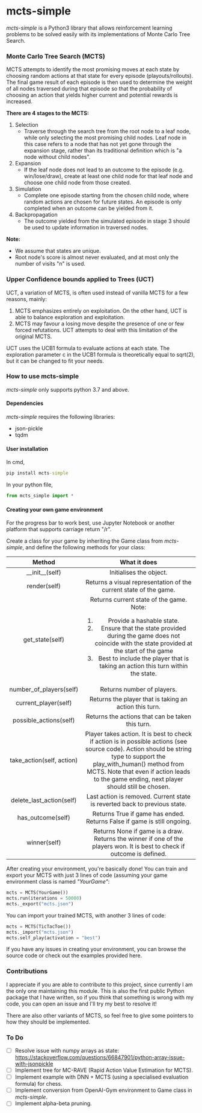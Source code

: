 # mcts-simple

*mcts-simple* is a Python3 library that allows reinforcement learning problems to be solved easily with its implementations of Monte Carlo Tree Search.

### Monte Carlo Tree Search (MCTS)

MCTS attempts to identify the most promising moves at each state by choosing random actions at that state for every episode (playouts/rollouts). The final game result of each episode is then used to determine the weight of all nodes traversed during that episode so that the probability of choosing an action that yields higher current and potential rewards is increased.

**There are 4 stages to the MCTS:**

1. Selection
    - Traverse through the search tree from the root node to a leaf node, while only selecting the most promising child nodes. Leaf node in this case refers to a node that has not yet gone through the expansion stage, rather than its traditional definition which is "a node without child nodes".
2. Expansion
    - If the leaf node does not lead to an outcome to the episode (e.g. win/lose/draw), create at least one child node for that leaf node and choose one child node from those created.
3. Simulation
    - Complete one episode starting from the chosen child node, where random actions are chosen for future states. An episode is only completed when an outcome can be yielded from it.
4. Backpropagation
    - The outcome yielded from the simulated episode in stage 3 should be used to update information in traversed nodes.

**Note:**

* We assume that states are unique.
* Root node's score is almost never evaluated, and at most only the number of visits "n" is used.

### Upper Confidence bounds applied to Trees (UCT)

UCT, a variation of MCTS, is often used instead of vanilla MCTS for a few reasons, mainly:
1. MCTS emphasizes entirely on exploitation. On the other hand, UCT is able to balance exploration and exploitation.
2. MCTS may favour a losing move despite the presence of one or few forced refutations. UCT attempts to deal with this limitation of the original MCTS.

UCT uses the UCB1 formula to evaluate actions at each state. The exploration parameter c in the UCB1 formula is theoretically equal to sqrt(2), but it can be changed to fit your needs.

### How to use mcts-simple

*mcts-simple* only supports python 3.7 and above.

#### Dependencies

*mcts-simple* requires the following libraries:

* json-pickle
* tqdm

#### User installation

In cmd,

```cmd
pip install mcts-simple
```

In your python file,

```python
from mcts_simple import *
```

#### Creating your own game environment

For the progress bar to work best, use Jupyter Notebook or another platform that supports carriage return "/r". 

Create a class for your game by inheriting the Game class from *mcts-simple*, and define the following methods for your class:

|          Method           |                         What it does                         |
| :-----------------------: | :----------------------------------------------------------: |
|    \_\_init\_\_(self)     |                   Initialises the object.                    |
|       render(self)        | Returns a visual representation of the current state of the game. |
|      get_state(self)      | Returns current state of the game.<br>Note:<br><ol><li>Provide a hashable state.</li><li>Ensure that the state provided during the game does not coincide with the state provided at the start of the game</li><li>Best to include the player that is taking an action this turn within the state.</li></ol> |
|  number_of_players(self)  |                  Returns number of players.                  |
|   current_player(self)    |    Returns the player that is taking an action this turn.    |
|  possible_actions(self)   |       Returns the actions that can be taken this turn.       |
| take_action(self, action) | Player takes action. It is best to check if action is in possible actions (see source code). Action should be string type to support the play_with_human() method from MCTS. Note that even if action leads to the game ending, next player should still be chosen. |
| delete_last_action(self)  | Last action is removed. Current state is reverted back to previous state. |
|     has_outcome(self)     | Returns True if game has ended. Returns False if game is still ongoing. |
|       winner(self)        | Returns None if game is a draw. Returns the winner if one of the players won. It is best to check if outcome is defined. |

After creating your environment, you're basically done! You can train and export your MCTS with just 3 lines of code (assuming your game environment class is named *"YourGame"*:

```python
mcts = MCTS(YourGame())
mcts.run(iterations = 50000)
mcts._export("mcts.json")
```

You can import your trained MCTS, with another 3 lines of code:

```python
mcts = MCTS(TicTacToe())
mcts._import("mcts.json")
mcts.self_play(activation = "best")
```

If you have any issues in creating your environment, you can browse the source code or check out the examples provided here.

### Contributions

I appreciate if you are able to contribute to this project, since currently I am the only one maintaining this module. This is also the first public Python package that I have written, so if you think that something is wrong with my code, you can open an issue and I'll try my best to resolve it!

There are also other variants of MCTS, so feel free to give some pointers to how they should be implemented.

### To Do

- [ ] Resolve issue with numpy arrays as state: https://stackoverflow.com/questions/66847901/python-array-issue-with-jsonpickle
- [ ] Implement tree for MC-RAVE (Rapid Action Value Estimation for MCTS).
- [ ] Implement example with DNN + MCTS (using a specialised evaluation formula) for chess.
- [ ] Implement conversion from OpenAI-Gym environment to Game class in *mcts-simple*.
- [ ] Implement alpha-beta pruning.